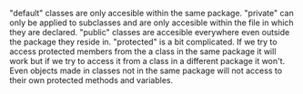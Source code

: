 "default" classes are only accesible within the same package.
"private" can only be applied to subclasses and are only accesible within the file in which they are declared.
"public" classes are accesible everywhere even outside the package they reside in.
"protected" is a bit complicated. If we try to access protected members from the a class in the same package it will work but if we try to access it from a class in a different package it won't. Even objects made in classes not in the same package will not access to their own protected methods and variables.



